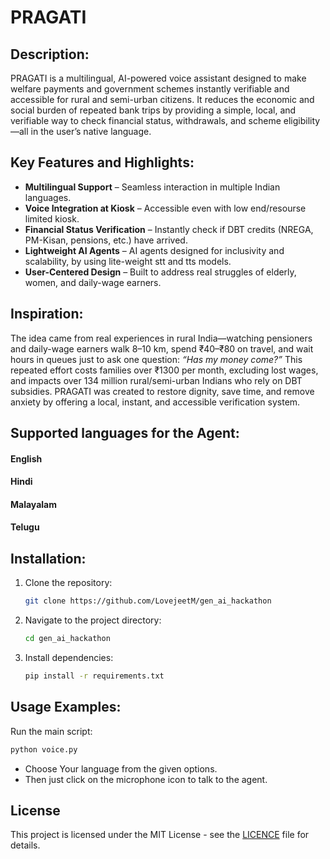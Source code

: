 
# PRAGATI

## Description:

PRAGATI is a multilingual, AI-powered voice assistant designed to make welfare payments and government schemes instantly verifiable and accessible for rural and semi-urban citizens. It reduces the economic and social burden of repeated bank trips by providing a simple, local, and verifiable way to check financial status, withdrawals, and scheme eligibility—all in the user’s native language.

## Key Features and Highlights:

* **Multilingual Support** – Seamless interaction in multiple Indian languages.
* **Voice Integration at Kiosk** – Accessible even with low end/resourse limited kiosk.
* **Financial Status Verification** – Instantly check if DBT credits (NREGA, PM-Kisan, pensions, etc.) have arrived.
* **Lightweight AI Agents** – AI agents designed for inclusivity and scalability, by using lite-weight stt and tts models.
* **User-Centered Design** – Built to address real struggles of elderly, women, and daily-wage earners.

## Inspiration:

The idea came from real experiences in rural India—watching pensioners and daily-wage earners walk 8–10 km, spend ₹40–₹80 on travel, and wait hours in queues just to ask one question: *“Has my money come?”*
This repeated effort costs families over ₹1300 per month, excluding lost wages, and impacts over 134 million rural/semi-urban Indians who rely on DBT subsidies. PRAGATI was created to restore dignity, save time, and remove anxiety by offering a local, instant, and accessible verification system.

## Supported languages for the Agent: 

####   **English**
####   **Hindi**
####   **Malayalam**
####   **Telugu**



## Installation:

1. Clone the repository:

   ```bash
   git clone https://github.com/LovejeetM/gen_ai_hackathon
   ```
2. Navigate to the project directory:

   ```bash
   cd gen_ai_hackathon
   ```
3. Install dependencies:

   ```bash
   pip install -r requirements.txt
   ```

## Usage Examples:

Run the main script:

```bash
python voice.py
```

* Choose Your language from the given options.
* Then just click on the microphone icon to talk to the agent. 




## License

This project is licensed under the MIT License - see the [LICENCE](./LICENCE.txt) file for details.
